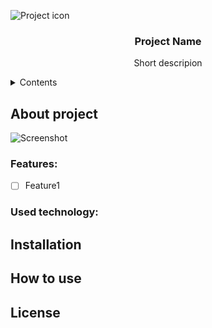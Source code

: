 ![Project icon](/relative/path/to/icon.svg?raw=true&sanitize=true "Optional title")  
<h3 align="center">Project Name</h3>
<p align="center">Short descripion</p>

<details>
  <summary>Contents</summary>
  <ol>
    <li><a href="#About-project">About project</a></li>
    <ul>
      <li><a href="#Features">Features</a></li>
      <li><a href="#Used-technology">Used technology</a></li>
    </ul>
    <li><a href="#Installation">Installation</a></li>
    <li><a href="#How-to-use">How to use?</a></li>
    <li><a href="#License">License</a></li>
  </ol>
</details>

## About project
![Screenshot](/screenshots/img.jpg?raw=true "Title")

### Features:
- [ ] Feature1

### Used technology:

<!-- Add icons to this repo and change sorce in code
<h3>
<a title="Microsoft, Public domain, via Wikimedia Commons" href="https://commons.wikimedia.org/wiki/File:Logo_C_sharp.svg">
    <img width="32" align="center" alt="Logo C sharp" src="https://upload.wikimedia.org/wikipedia/commons/thumb/b/bd/Logo_C_sharp.svg/256px-Logo_C_sharp.svg.png"></a>
<span> . </span>
<a title="Xamarin Inc., Public domain, via Wikimedia Commons" href="https://commons.wikimedia.org/wiki/File:Xamarin_logo_and_wordmark.png">
    <img height="32" align="center" alt="Xamarin logo and wordmark" src="https://upload.wikimedia.org/wikipedia/commons/thumb/6/68/Xamarin_logo_and_wordmark.png/512px-Xamarin_logo_and_wordmark.png"></a>
<span> . </span>
<a title="www.python.org, GPL &lt;http://www.gnu.org/licenses/gpl.html&gt;, via Wikimedia Commons" href="https://commons.wikimedia.org/wiki/File:Python-logo-notext.svg">
    <img height="32" align="center" alt="Python-logo-notext" src="https://upload.wikimedia.org/wikipedia/commons/thumb/c/c3/Python-logo-notext.svg/64px-Python-logo-notext.svg.png"></a>
</h3>
-->

## Installation

## How to use

## License

